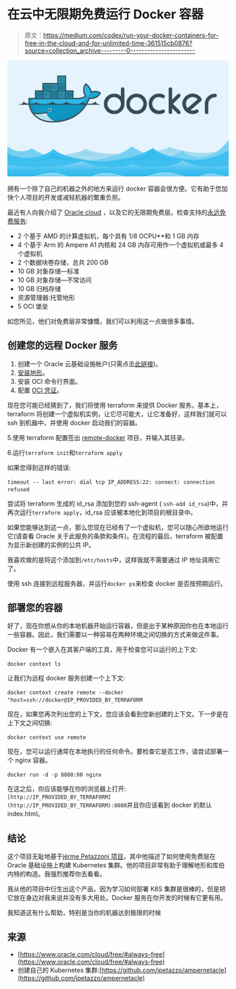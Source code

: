 # 在云中无限期免费运行 Docker 容器

> 原文：<https://medium.com/codex/run-your-docker-containers-for-free-in-the-cloud-and-for-unlimited-time-361515cb0876?source=collection_archive---------0----------------------->

![](img/21c93fab597ee6b71faf2e697803022c.png)

拥有一个除了自己的机器之外的地方来运行 docker 容器会很方便。它有助于您加快个人项目的开发或减轻机器的繁重负担。

最近有人向我介绍了 [Oracle cloud](https://www.oracle.com/cloud/) ，以及它的无限期免费层。检查支持的[永远免费服务](https://www.oracle.com/cloud/free/#always-free):

*   2 个基于 AMD 的计算虚拟机，每个具有 1/8 OCPU**和 1 GB 内存
*   4 个基于 Arm 的 Ampere A1 内核和 24 GB 内存可用作一个虚拟机或最多 4 个虚拟机
*   2 个数据块卷存储，总共 200 GB
*   10 GB 对象存储—标准
*   10 GB 对象存储—不常访问
*   10 GB 归档存储
*   资源管理器:托管地形
*   5 OCI 堡垒

如您所见，他们对免费层非常慷慨，我们可以利用这一点做很多事情。

## 创建您的远程 Docker 服务

1.  创建一个 Oracle 云基础设施帐户(只需点击[此链接](https://bit.ly/free-oci-dat-k8s-on-arm))。
2.  [安装地形](https://learn.hashicorp.com/tutorials/terraform/install-cli?in=terraform/oci-get-started)。
3.  安装 OCI 命令行界面。
4.  配置 [OCI 凭证](https://learn.hashicorp.com/tutorials/terraform/oci-build?in=terraform/oci-get-started)。

现在您可能已经猜到了，我们将使用 terraform 来提供 Docker 服务。基本上，terraform 将创建一个虚拟机实例，让它尽可能大，让它准备好，这样我们就可以 ssh 到机器中，并使用 docker 启动我们的容器。

5.使用 terraform 配置签出 [remote-docker](https://github.com/rafaelzimmermann/remote-docker) 项目，并输入其目录。

6.运行`terraform init`和`terraform apply`

如果您得到这样的错误:

`timeout -- last error: dial tcp IP_ADDRESS:22: connect: connection refused`

尝试将 terraform 生成的 id_rsa 添加到您的 ssh-agent ( `ssh-add id_rsa`)中，并再次运行`terraform apply`，id_rsa 应该被本地化到项目的根目录中。

如果您能够达到这一点，那么您现在已经有了一个虚拟机，您可以随心所欲地运行它(请查看 Oracle 关于此服务的条款和条件)。在流程的最后，terraform 被配置为显示新创建的实例的公共 IP。

我喜欢做的是将这个添加到`/etc/hosts`中，这样我就不需要通过 IP 地址调用它了。

使用 ssh 连接到远程服务器，并运行`docker ps`来检查 docker 是否按预期运行。

## 部署您的容器

好了，现在你想从你的本地机器开始运行容器，但是出于某种原因你也在本地运行一些容器。因此，我们需要以一种容易在两种环境之间切换的方式来做这件事。

Docker 有一个嵌入在其客户端的工具，用于检查您可以运行的上下文:

`docker context ls`

让我们为远程 docker 服务创建一个上下文:

`docker context create remote --docker "host=ssh://docker@IP_PROVIDED_BY_TERRAFORM`

现在，如果您再次列出您的上下文，您应该会看到您新创建的上下文。下一步是在上下文之间切换:

`docker context use remote`

现在，您可以运行通常在本地执行的任何命令。要检查它是否工作，请尝试部署一个 nginx 容器。

`docker run -d -p 8080:80 nginx`

在这之后，你应该能够在你的浏览器上打开:`[http://IP_PROVIDED_BY_TERRAFORM](http://IP_PROVIDED_BY_TERRAFORM):8080`并且你应该看到 docker 的默认 index.html。

## 结论

这个项目无耻地基于[jérme Petazzoni 项目](https://github.com/jpetazzo/ampernetacle)，其中他描述了如何使用免费层在 Oracle 基础设施上构建 Kubernetes 集群。他的项目非常有助于理解地形和库伯内特的构造。我强烈推荐你去看看。

我从他的项目中衍生出这个产品，因为学习如何部署 K8S 集群是很棒的，但是把它放在身边对我来说并没有多大用处。Docker 服务在你开发的时候有它更有用。

我知道这有什么帮助，特别是当你的机器达到极限的时候

## 来源

*   [https://www.oracle.com/cloud/free/#always-free](https://www.oracle.com/cloud/free/#always-free)
*   创建自己的 Kubernetes 集群:[https://github.com/jpetazzo/ampernetacle](https://github.com/jpetazzo/ampernetacle)